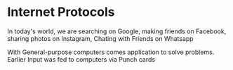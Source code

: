 # Internet Protocols

In today's world, we are searching on Google, making friends on Facebook, sharing photos on Instagram, Chating with Friends on Whatsapp

With General-purpose computers comes application to solve problems. Earlier Input was fed to computers via Punch cards 
<!--stackedit_data:
eyJwcm9wZXJ0aWVzIjoiZXh0ZW5zaW9uczpcbiAgcHJlc2V0Oi
BnZm1cbiIsImhpc3RvcnkiOlsxMTg5MDUyNTQ5LC0xMTQyOTEx
ODA0LC02Njk0MTA0NDhdfQ==
-->